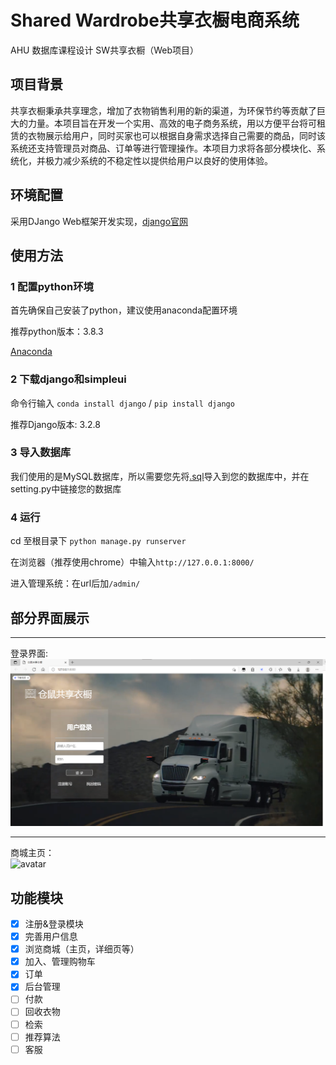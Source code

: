 # Shared Wardrobe共享衣橱电商系统

AHU 数据库课程设计 SW共享衣橱（Web项目）

## 项目背景

共享衣橱秉承共享理念，增加了衣物销售利用的新的渠道，为环保节约等贡献了巨大的力量。本项目旨在开发一个实用、高效的电子商务系统，用以方便平台将可租赁的衣物展示给用户，同时买家也可以根据自身需求选择自己需要的商品，同时该系统还支持管理员对商品、订单等进行管理操作。本项目力求将各部分模块化、系统化，并极力减少系统的不稳定性以提供给用户以良好的使用体验。

## 环境配置

采用DJango Web框架开发实现，[django官网](https://www.djangoproject.com/)

## 使用方法

### 1 配置python环境

首先确保自己安装了python，建议使用anaconda配置环境

推荐python版本：3.8.3

[Anaconda](https://www.anaconda.com/)

### 2 下载django和simpleui

命令行输入 `conda install django` / `pip install django`

推荐Django版本: 3.2.8

### 3 导入数据库

我们使用的是MySQL数据库，所以需要您先将[.sql](swardrobe.sql)导入到您的数据库中，并在setting.py中链接您的数据库



### 4 运行

cd 至根目录下 `python manage.py runserver`

在浏览器（推荐使用chrome）中输入`http://127.0.0.1:8000/`

进入管理系统：在url后加`/admin/`

## 部分界面展示
---
登录界面:
<br>
![avatar](z-show-pics/登录.png)

---
商城主页：
<br>
![avatar](z-show-pics/主页.png)

## 功能模块

- [x] 注册&登录模块
- [x] 完善用户信息
- [x] 浏览商城（主页，详细页等）
- [x] 加入、管理购物车
- [x] 订单
- [x] 后台管理
- [ ] 付款
- [ ] 回收衣物
- [ ] 检索
- [ ] 推荐算法
- [ ] 客服
